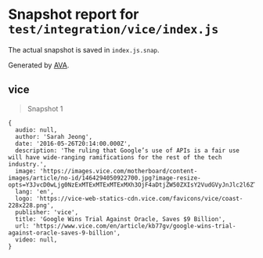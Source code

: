 # Snapshot report for `test/integration/vice/index.js`

The actual snapshot is saved in `index.js.snap`.

Generated by [AVA](https://avajs.dev).

## vice

> Snapshot 1

    {
      audio: null,
      author: 'Sarah Jeong',
      date: '2016-05-26T20:14:00.000Z',
      description: 'The ruling that Google’s use of APIs is a fair use will have wide-ranging ramifications for the rest of the tech industry.',
      image: 'https://images.vice.com/motherboard/content-images/article/no-id/1464294050922700.jpg?image-resize-opts=Y3JvcD0wLjg0NzExMTExMTExMTExMXh3OjF4aDtjZW50ZXIsY2VudGVyJnJlc2l6ZT0xMjAwOiomcmVzaXplPTEyMDA6Kg',
      lang: 'en',
      logo: 'https://vice-web-statics-cdn.vice.com/favicons/vice/coast-228x228.png',
      publisher: 'vice',
      title: 'Google Wins Trial Against Oracle, Saves $9 Billion',
      url: 'https://www.vice.com/en/article/kb77gv/google-wins-trial-against-oracle-saves-9-billion',
      video: null,
    }
